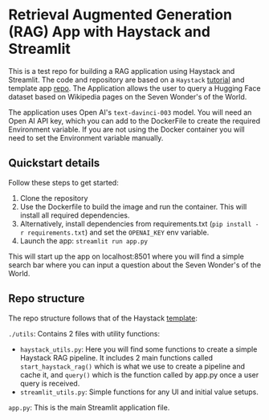# Retrieval Augmented Generation (RAG) App with Haystack and Streamlit

This is a test repo for building a RAG application using Haystack and Streamlit. The code and repository are based on a `Haystack` [tutorial](https://github.com/deepset-ai/haystack-search-pipeline-streamlit/tree/main) and template app [repo](https://haystack.deepset.ai/tutorials/22_pipeline_with_promptnode). The Application allows the user to query a Hugging Face dataset based on Wikipedia pages on the Seven Wonder's of the World.

The application uses Open AI's `text-davinci-003` model. You will need an Open AI API key, which you can add to the DockerFile to create the required Environment variable. If you are not using the Docker container you will need to set the Environment variable manually.

## Quickstart details

Follow these steps to get started:
1. Clone the repository
2. Use the Dockerfile to build the image and run the container. This will install all required dependencies.
2. Alternatively, install dependencies from requirements.txt (`pip install -r requirements.txt`) and set the `OPENAI_KEY` env variable.
3. Launch the app:
    `streamlit run app.py`

This will start up the app on localhost:8501 where you will find a simple search bar where you can input a question about the Seven Wonder's of the World.

## Repo structure
The repo structure follows that of the Haystack [template](https://github.com/deepset-ai/haystack-search-pipeline-streamlit/tree/main):

`./utils`: Contains 2 files with utility functions:
- `haystack_utils.py`: Here you will find some functions to create a simple Haystack RAG pipeline. It includes 2 main functions called `start_haystack_rag()` which is what we use to create a pipeline and cache it, and `query()` which is the function called by app.py once a user query is received.
- `streamlit_utils.py`: Simple functions for any UI and initial value setups.

`app.py`: This is the main Streamlit application file.
